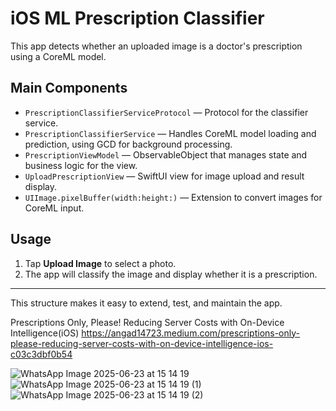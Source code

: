 # iOS ML Prescription Classifier

This app detects whether an uploaded image is a doctor's prescription using a CoreML model.

## Main Components

- `PrescriptionClassifierServiceProtocol` — Protocol for the classifier service.
- `PrescriptionClassifierService` — Handles CoreML model loading and prediction, using GCD for background processing.
- `PrescriptionViewModel` — ObservableObject that manages state and business logic for the view.
- `UploadPrescriptionView` — SwiftUI view for image upload and result display.
- `UIImage.pixelBuffer(width:height:)` — Extension to convert images for CoreML input.

## Usage

1. Tap **Upload Image** to select a photo.
2. The app will classify the image and display whether it is a prescription.

---

This structure makes it easy to extend, test, and maintain the app.

Prescriptions Only, Please! Reducing Server Costs with On-Device Intelligence(iOS)
https://angad14723.medium.com/prescriptions-only-please-reducing-server-costs-with-on-device-intelligence-ios-c03c3dbf0b54

![WhatsApp Image 2025-06-23 at 15 14 19](https://github.com/user-attachments/assets/a4484de0-c7c6-4d1c-9974-55245da5d53c)
![WhatsApp Image 2025-06-23 at 15 14 19 (1)](https://github.com/user-attachments/assets/03dde99d-25fd-4f16-a0d4-efc32a31a3a0)
![WhatsApp Image 2025-06-23 at 15 14 19 (2)](https://github.com/user-attachments/assets/f772bc5b-081b-42d2-b3d3-6d9c92745071)

